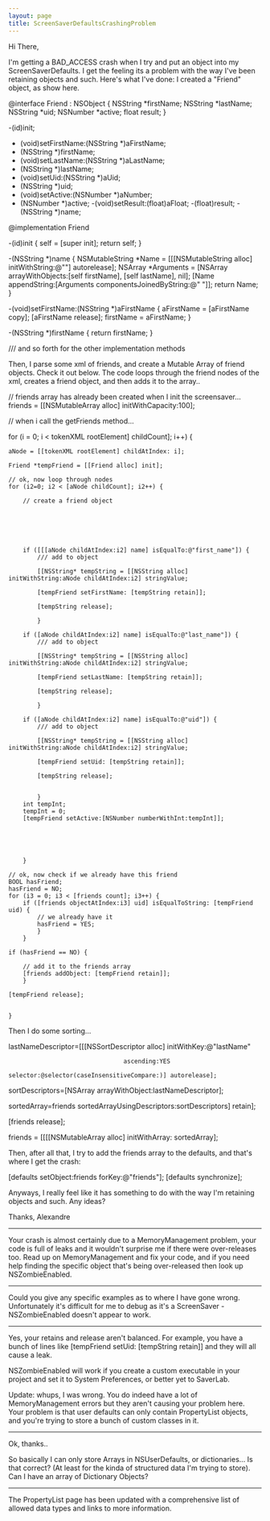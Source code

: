 ```yaml
---
layout: page
title: ScreenSaverDefaultsCrashingProblem
---
```




Hi There,

I'm getting a BAD_ACCESS crash when I try and put an object into my ScreenSaverDefaults. I get the feeling its a problem with the way I've been retaining objects and such. Here's what I've done: I created a "Friend" object, as show here.

    

@interface Friend : NSObject {
	NSString	*firstName;
	NSString	*lastName;
	NSString	*uid;
	NSNumber	*active;
	float		result;
}

-(id)init;
- (void)setFirstName:(NSString *)aFirstName;
- (NSString *)firstName;
- (void)setLastName:(NSString *)aLastName;
- (NSString *)lastName;
- (void)setUid:(NSString *)aUid;
- (NSString *)uid;
- (void)setActive:(NSNumber *)aNumber;
- (NSNumber *)active;
-(void)setResult:(float)aFloat;
-(float)result;
-(NSString *)name;

@implementation Friend

-(id)init
{
self = [super init];
return self;
}

-(NSString *)name
{
	NSMutableString *Name = [[[NSMutableString alloc]  initWithString:@""] autorelease];
	NSArray *Arguments = [NSArray arrayWithObjects:[self firstName], [self lastName], nil];
	[Name appendString:[Arguments componentsJoinedByString:@" "]];
	return Name;
}

-(void)setFirstName:(NSString *)aFirstName
{
	aFirstName = [aFirstName copy];
	[aFirstName release];
	firstName = aFirstName;
}

-(NSString *)firstName
{
	return firstName;
}

/// and so forth for the other implementation methods



Then, I parse some xml of friends, and create a Mutable Array of friend objects. Check it out below. The code loops through the friend nodes of the xml, creates a friend object, and then adds it to the array..

    

// friends array has already been created when I init the screensaver...
friends = [[NSMutableArray alloc] initWithCapacity:100];


// when i call the getFriends method...

for (i = 0; i < tokenXML rootElement] childCount]; i++) {
	
	aNode = [[tokenXML rootElement] childAtIndex: i];
	
	Friend *tempFriend = [[Friend alloc] init];
	
	// ok, now loop through nodes
	for (i2=0; i2 < [aNode childCount]; i2++) {
		
		// create a friend object
		
		
		
		
		
		
		if ([[[aNode childAtIndex:i2] name] isEqualTo:@"first_name"]) {
			/// add to object
			
			[[NSString* tempString = [[NSString alloc] initWithString:aNode childAtIndex:i2] stringValue;
			
			[tempFriend setFirstName: [tempString retain]];
			
			[tempString release];
			
			}
		
		if ([aNode childAtIndex:i2] name] isEqualTo:@"last_name"]) {
			/// add to object
			
			[[NSString* tempString = [[NSString alloc] initWithString:aNode childAtIndex:i2] stringValue;
			
			[tempFriend setLastName: [tempString retain]];
			
			[tempString release];
			
			}
			
		if ([aNode childAtIndex:i2] name] isEqualTo:@"uid"]) {
			/// add to object
			
			[[NSString* tempString = [[NSString alloc] initWithString:aNode childAtIndex:i2] stringValue;
			
			[tempFriend setUid: [tempString retain]];
			
			[tempString release];

			
			}
		int tempInt;
		tempInt = 0;
		[tempFriend setActive:[NSNumber numberWithInt:tempInt]];
		
		
		
		
		
		}
	
	// ok, now check if we already have this friend
	BOOL hasFriend;
	hasFriend = NO;
	for (i3 = 0; i3 < [friends count]; i3++) {
		if ([friends objectAtIndex:i3] uid] isEqualToString: [tempFriend uid) {
			// we already have it
			hasFriend = YES;
			}
		}

	if (hasFriend == NO) {
		
		// add it to the friends array
		[friends addObject: [tempFriend retain]];
		}
	
	[tempFriend release];
	
	
	}







Then I do some sorting...

    
 lastNameDescriptor=[[[NSSortDescriptor alloc] initWithKey:@"lastName" 

									ascending:YES
									selector:@selector(caseInsensitiveCompare:)] autorelease];

sortDescriptors=[NSArray arrayWithObject:lastNameDescriptor];

sortedArray=friends sortedArrayUsingDescriptors:sortDescriptors] retain];

[friends release];

friends = [[[[NSMutableArray alloc] initWithArray: sortedArray];



Then, after all that, I try to add the friends array to the defaults, and that's where I get the crash:

    

[defaults setObject:friends forKey:@"friends"];
[defaults synchronize];




Anyways, I really feel like it has something to do with the way I'm retaining objects and such. Any ideas?

Thanks,
Alexandre

----
Your crash is almost certainly due to a MemoryManagement problem, your code is full of leaks and it wouldn't surprise me if there were over-releases too. Read up on MemoryManagement and fix your code, and if you need help finding the specific object that's being over-released then look up NSZombieEnabled.

----
Could you give any specific examples as to where I have gone wrong. Unfortunately it's difficult for me to debug as it's a ScreenSaver - NSZombieEnabled doesn't appear to work.

----
Yes, your retains and release aren't balanced. For example, you have a bunch of lines like     [tempFriend setUid: [tempString retain]] and they will all cause a leak.

NSZombieEnabled will work if you create a custom executable in your project and set it to System Preferences, or better yet to SaverLab.

Update: whups, I was wrong. You do indeed have a lot of MemoryManagement errors but they aren't causing your problem here. Your problem is that user defaults can only contain PropertyList objects, and you're trying to store a bunch of custom classes in it.

----
Ok, thanks..

So basically I can only store Arrays in NSUserDefaults, or dictionaries... Is that correct? (At least for the kinda of structured data I'm trying to store). Can I have an array of Dictionary Objects?

----
The PropertyList page has been updated with a comprehensive list of allowed data types and links to more information.

